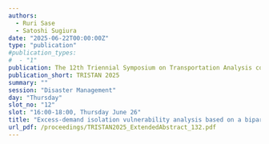 ```yaml
---
authors:
  - Ruri Sase
  - Satoshi Sugiura
date: "2025-06-22T00:00:00Z"
type: "publication"
#publication_types:
#  - "1"
publication: The 12th Triennial Symposium on Transportation Analysis conference
publication_short: TRISTAN 2025
summary: ""
session: "Disaster Management"
day: "Thursday"
slot_no: "12"
slot: "16:00-18:00, Thursday June 26"
title: "Excess-demand isolation vulnerability analysis based on a bipartitioning minimum cut"
url_pdf: /proceedings/TRISTAN2025_ExtendedAbstract_132.pdf
---
```

